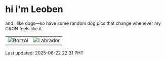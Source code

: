 # hi i'm Leoben

and i like dogs—so have some random dog pics that change whenever my CRON feels like it

|  |  |
|--------|----------|
| ![Borzoi](https://random-dog-vercel.vercel.app/api/random-borzoi?v=1750602687) | ![Labrador](https://random-dog-vercel.vercel.app/api/random-labrador?v=1750602687) |

Last updated: 2025-06-22 22:31 PHT
